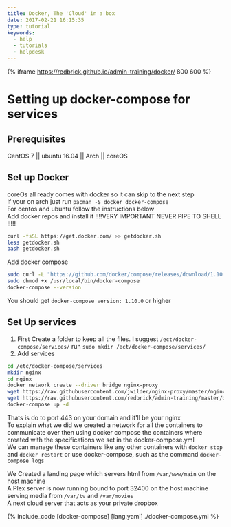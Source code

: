 ```yaml
---
title: Docker, The 'Cloud' in a box
date: 2017-02-21 16:15:35
type: tutorial
keywords:
  - help
  - tutorials
  - helpdesk
---
```


{% iframe https://redbrick.github.io/admin-training/docker/ 800 600 %}

# Setting up docker-compose for services

## Prerequisites
CentOS 7 || ubuntu 16.04 || Arch || coreOS

## Set up Docker

coreOs all ready comes with docker so it can skip to the next step  
If your on arch just run `pacman -S docker docker-compose`  
For centos and ubuntu follow the instructions below  
Add docker repos and install it
!!!!VERY IMPORTANT NEVER PIPE TO SHELL !!!!!

``` bash
curl -fsSL https://get.docker.com/ >> getdocker.sh
less getdocker.sh
bash getdocker.sh
```
Add docker compose
``` bash
sudo curl -L "https://github.com/docker/compose/releases/download/1.10.0/docker-compose-$(uname -s)-$(uname -m)" -o /usr/local/bin/docker-compose
sudo chmod +x /usr/local/bin/docker-compose
docker-compose --version
```
You should get `docker-compose version: 1.10.0` or higher

## Set Up services

1. First Create a folder to keep all the files. I suggest `/ect/docker-compose/services/`
  run `sudo mkdir /ect/docker-compose/services/`
2. Add services
  ``` bash
  cd /etc/docker-compose/services
  mkdir nginx
  cd nginx
  docker network create --driver bridge nginx-proxy
  wget https://raw.githubusercontent.com/jwilder/nginx-proxy/master/nginx.tmpl
  wget https://raw.githubusercontent.com/redbrick/admin-training/master/docker/docker-compose.yml
  docker-compose up -d
```

Thats is do to port 443 on your domain and it'll be your nginx  
To explain what we did we created a network for all the containers to communicate over then using docker compose the containers where created with the specifications we set in the docker-compose.yml  
We can manage these containers like any other containers with `docker stop` and `docker restart` or use docker-compose, such as the command `docker-compose logs`

We Created a landing page which servers html from `/var/www/main` on the host machine  
A Plex server is now running bound to port 32400 on the host machine serving media from `/var/tv` and `/var/movies`  
A next cloud server that acts as your private dropbox

{% include_code [docker-compose] [lang:yaml] ./docker-compose.yml %}
